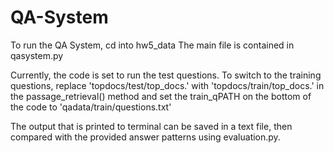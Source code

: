 # QA-System

To run the QA System, cd into hw5_data
The main file is contained in qasystem.py

Currently, the code is set to run the test questions. To switch to the training questions, replace 'topdocs/test/top_docs.' with 'topdocs/train/top_docs.' in the passage_retrieval() method and set the train_qPATH on the bottom of the code to 'qadata/train/questions.txt'

The output that is printed to terminal can be saved in a text file, then compared with the provided answer patterns using evaluation.py.